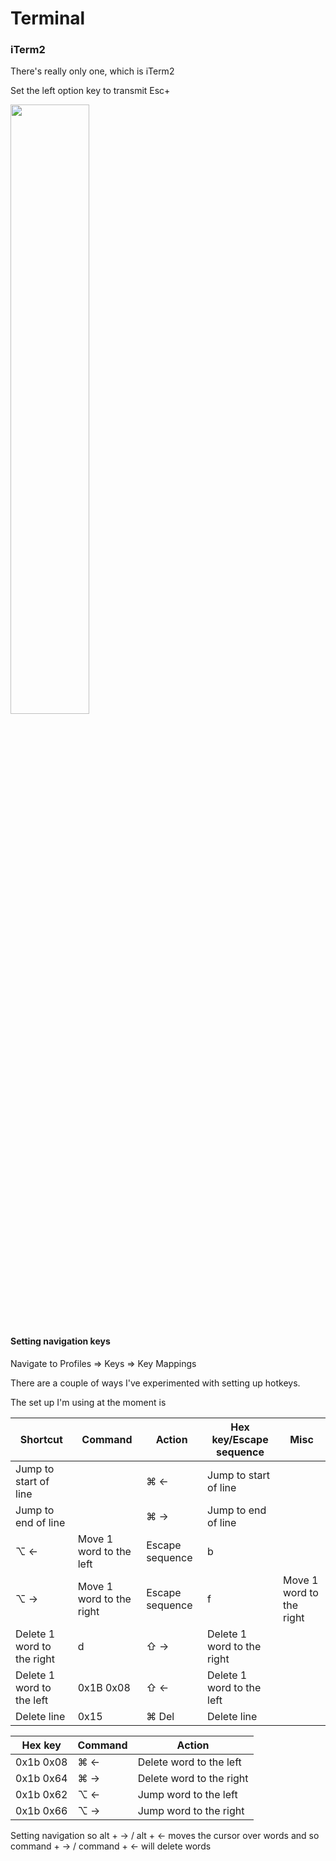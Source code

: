 # Terminal 

### iTerm2
There's really only one, which is iTerm2

Set the left option key to transmit Esc+ 


<img width=50% src="https://user-images.githubusercontent.com/17820600/189553587-72e56528-2de2-47ac-9cfa-f7b34099e2dd.png">


#### Setting navigation keys 

Navigate to Profiles => Keys => Key Mappings 

There are a couple of ways I've experimented with setting up hotkeys. 

The set up I'm using at the moment is 

|Shortcut| Command | Action | Hex key/Escape sequence | Misc |
|-----|-----|-----|-----|---|
|Jump to start of line|| ⌘ <-| Jump to start of line|
|Jump to end of line|| ⌘ ->| Jump to end of line|
| ⌥ <- |Move 1 word to the left|Escape sequence| b| 
|⌥ -> | Move 1 word to the right|Escape sequence | f| Move 1 word to the right|
|Delete 1 word to the right|d| ⇧ ->| Delete 1 word to the right|
|Delete 1 word to the left|0x1B 0x08| ⇧ <-| Delete 1 word to the left|
|Delete line|0x15| ⌘ Del| Delete line|


| Hex key | Command | Action|
|-----|-----|---|
|0x1b 0x08| ⌘ <-| Delete word to the left|
|0x1b 0x64| ⌘ ->| Delete word to the right|
|0x1b 0x62| ⌥ <-| Jump word to the left|
|0x1b 0x66| ⌥ ->| Jump word to the right|


Setting navigation so alt + -> / alt + <- moves the cursor over words 
and so command + -> / command + <- will delete words 

